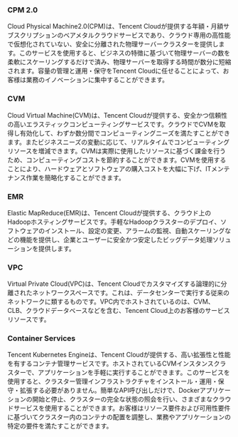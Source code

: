 ### CPM 2.0
Cloud Physical Machine2.0(CPM)は、Tencent Cloudが提供する年額・月額サブスクリプションのベアメタルクラウドサービスであり、クラウド専用の高性能で仮想化されていない、安全に分離された物理サーバークラスターを提供します。このサービスを使用すると、ビジネスの特徴に基づいて物理サーバーの数を柔軟にスケーリングするだけで済み、物理サーバーを取得する時間が数分に短縮されます。容量の管理と運用・保守をTencent Cloudに任せることによって、お客様は業務のイノベーションに集中することができます。 


### CVM
Cloud Virtual Machine(CVM)は、Tencent Cloudが提供する、安全かつ信頼性の高いエラスティックコンピューティングサービスです。クラウドでCVMを取得し有効化して、わずか数分間でコンピューティングニーズを満たすことができます。またビジネスニーズの変動に応じて、リアルタイムでコンピューティングリソースを増減できます。CVMは実際に使用したリソースに基づく課金を行うため、コンピューティングコストを節約することができます。CVMを使用することにより、ハードウェアとソフトウェアの購入コストを大幅に下げ、ITメンテナンス作業を簡略化することができます。


### EMR
Elastic MapReduce(EMR)は、Tencent Cloudが提供する、クラウド上のHadoopホスティングサービスです。手軽なHadoopクラスターのデプロイ、ソフトウェアのインストール、設定の変更、アラームの監視、自動スケーリングなどの機能を提供し、企業とユーザーに安全かつ安定したビッグデータ処理ソリューションを提供します。



### VPC
Virtual Private Cloud(VPC)は、Tencent Cloudでカスタマイズする論理的に分離されたネットワークスペースです。これは、データセンターで実行する従来のネットワークに類するものです。VPC内でホストされているのは、CVM、CLB、クラウドデータベースなどを含む、Tencent Cloud上のお客様のサービスリソースです。



### Container Services
Tencent Kubernetes Engineは、Tencent Cloudが提供する、高い拡張性と性能を有するコンテナ管理サービスです。ホストされているCVMインスタンスクラスターで、アプリケーションを手軽に実行することができます。このサービスを使用すると、クラスター管理インフラストラクチャをインストール・運用・保守・拡張する必要がありません。簡単なAPI呼び出しだけで、Dockerアプリケーションの開始と停止、クラスターの完全な状態の照会を行い、さまざまなクラウドサービスを使用することができます。お客様はリソース要件および可用性要件に基づいてクラスター内のコンテナの配置を調整し、業務やアプリケーションの特定の要件を満たすことができます。
